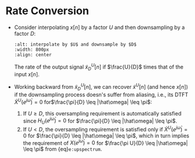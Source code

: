 # Rate Conversion
* Consider interpolating $x[n]$ by a factor $U$ and then downsampling
  by a factor $D$:
  ```{image} ../figs/rateconv1.jpg 
  :alt: interpolate by $U$ and downsample by $D$ 
  :width: 800px 
  :align: center 
  ``` 
  The rate of the output signal $\tilde{x}^U_D[n]$ if $\frac{U}{D}$
  times that of the input $x[n]$.

* Working backward from $\tilde{x}^U_D[n]$, we can recover
  $\tilde{x}^U[n]$ (and hence $x[n]$) if the downsampling process
  doesn's suffer from aliasing, i.e., its DTFT
  $\tilde{X}^U(e^{j\hat\omega}) = 0$ for$\frac{\pi}{D} \leq
  |\hat\omega| \leq \pi$:
  1. If $U \geq D$, this oversampling requirement is automatically
     satisfied since $H_U(e^{j\hat\omega}) = 0$ for $\frac{\pi}{D} \leq
     |\hat\omega| \leq \pi$.
  2. If $U < D$, the oversampling requirement is satisfied only
      if $\tilde{X}^U(e^{j\hat\omega}) = 0$ for $\frac{\pi}{D} \leq
      |\hat\omega| \leq \pi$, which in turn implies the requirement of
      $X(e^{j\hat\omega}) = 0$ for $\frac{\pi U}{D} \leq
      |\hat\omega| \leq \pi$ from {eq}`e:upspectrum`.
